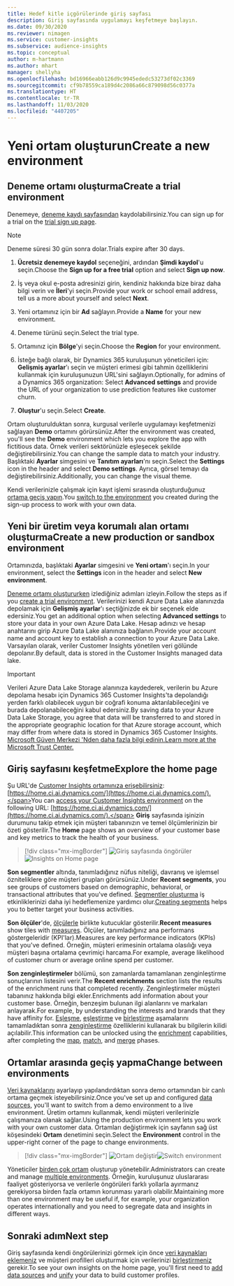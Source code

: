 ```yaml
---
title: Hedef kitle içgörülerinde giriş sayfası
description: Giriş sayfasında uygulamayı keşfetmeye başlayın.
ms.date: 09/30/2020
ms.reviewer: nimagen
ms.service: customer-insights
ms.subservice: audience-insights
ms.topic: conceptual
author: m-hartmann
ms.author: mhart
manager: shellyha
ms.openlocfilehash: bd16966eabb126d9c9945ededc53273df02c3369
ms.sourcegitcommit: cf9b78559ca189d4c2086a66c879098d56c0377a
ms.translationtype: HT
ms.contentlocale: tr-TR
ms.lasthandoff: 11/03/2020
ms.locfileid: "4407205"
---
```

# <a name="create-a-new-environment"></a><span data-ttu-id="16fa2-103">Yeni ortam oluşturun</span><span class="sxs-lookup"><span data-stu-id="16fa2-103">Create a new environment</span></span>

## <a name="create-a-trial-environment"></a><span data-ttu-id="16fa2-104">Deneme ortamı oluşturma</span><span class="sxs-lookup"><span data-stu-id="16fa2-104">Create a trial environment</span></span>

<span data-ttu-id="16fa2-105">Denemeye, [deneme kaydı sayfasından](https://dynamics.microsoft.com/get-started/free-trial/?appname=customerinsights) kaydolabilirsiniz.</span><span class="sxs-lookup"><span data-stu-id="16fa2-105">You can sign up for a trial on the [trial sign up page](https://dynamics.microsoft.com/get-started/free-trial/?appname=customerinsights).</span></span> 

> [!NOTE]
> <span data-ttu-id="16fa2-106">Deneme süresi 30 gün sonra dolar.</span><span class="sxs-lookup"><span data-stu-id="16fa2-106">Trials expire after 30 days.</span></span>

1. <span data-ttu-id="16fa2-107">**Ücretsiz denemeye kaydol** seçeneğini, ardından **Şimdi kaydol**'u seçin.</span><span class="sxs-lookup"><span data-stu-id="16fa2-107">Choose the **Sign up for a free trial** option and select **Sign up now**.</span></span>

1. <span data-ttu-id="16fa2-108">İş veya okul e-posta adresinizi girin, kendiniz hakkında bize biraz daha bilgi verin ve **İleri**'yi seçin.</span><span class="sxs-lookup"><span data-stu-id="16fa2-108">Provide your work or school email address, tell us a more about yourself and select **Next**.</span></span>

1. <span data-ttu-id="16fa2-109">Yeni ortamınız için bir **Ad** sağlayın.</span><span class="sxs-lookup"><span data-stu-id="16fa2-109">Provide a **Name** for your new environment.</span></span> 

1. <span data-ttu-id="16fa2-110">Deneme türünü seçin.</span><span class="sxs-lookup"><span data-stu-id="16fa2-110">Select the trial type.</span></span>

1. <span data-ttu-id="16fa2-111">Ortamınız için **Bölge**'yi seçin.</span><span class="sxs-lookup"><span data-stu-id="16fa2-111">Choose the **Region** for your environment.</span></span>

1. <span data-ttu-id="16fa2-112">İsteğe bağlı olarak, bir Dynamics 365 kuruluşunun yöneticileri için: **Gelişmiş ayarlar**'ı seçin ve müşteri erimesi gibi tahmin özelliklerini kullanmak için kuruluşunuzun URL'sini sağlayın.</span><span class="sxs-lookup"><span data-stu-id="16fa2-112">Optionally, for admins of a Dynamics 365 organization: Select **Advanced settings** and provide the URL of your organization to use prediction features like customer churn.</span></span>

1. <span data-ttu-id="16fa2-113">**Oluştur**'u seçin.</span><span class="sxs-lookup"><span data-stu-id="16fa2-113">Select **Create**.</span></span> 

<span data-ttu-id="16fa2-114">Ortam oluşturulduktan sonra, kurgusal verilerle uygulamayı keşfetmenizi sağlayan **Demo** ortamını görürsünüz.</span><span class="sxs-lookup"><span data-stu-id="16fa2-114">After the environment was created, you'll see the **Demo** environment which lets you explore the app with fictitious data.</span></span> <span data-ttu-id="16fa2-115">Örnek verileri sektörünüzle eşleşecek şekilde değiştirebilirsiniz.</span><span class="sxs-lookup"><span data-stu-id="16fa2-115">You can change the sample data to match your industry.</span></span> <span data-ttu-id="16fa2-116">Başlıktaki **Ayarlar** simgesini ve **Tanıtım ayarları**'nı seçin.</span><span class="sxs-lookup"><span data-stu-id="16fa2-116">Select the **Settings** icon in the header and select **Demo settings**.</span></span> <span data-ttu-id="16fa2-117">Ayrıca, görsel temayı da değiştirebilirsiniz.</span><span class="sxs-lookup"><span data-stu-id="16fa2-117">Additionally, you can change the visual theme.</span></span> 

<span data-ttu-id="16fa2-118">Kendi verilerinizle çalışmak için kayıt işlemi sırasında oluşturduğunuz [ortama geçiş yapın](#change-between-environments).</span><span class="sxs-lookup"><span data-stu-id="16fa2-118">You [switch to the environment](#change-between-environments) you created during the sign-up process to work with your own data.</span></span>

## <a name="create-a-new-production-or-sandbox-environment"></a><span data-ttu-id="16fa2-119">Yeni bir üretim veya korumalı alan ortamı oluşturma</span><span class="sxs-lookup"><span data-stu-id="16fa2-119">Create a new production or sandbox environment</span></span>

<span data-ttu-id="16fa2-120">Ortamınızda, başlıktaki **Ayarlar** simgesini ve **Yeni ortam**'ı seçin.</span><span class="sxs-lookup"><span data-stu-id="16fa2-120">In your environment, select the **Settings** icon in the header and select **New environment**.</span></span>

<span data-ttu-id="16fa2-121">[Deneme ortamı oluştururken](#create-a-trial-environment) izlediğiniz adımları izleyin.</span><span class="sxs-lookup"><span data-stu-id="16fa2-121">Follow the steps as if you [create a trial environment](#create-a-trial-environment).</span></span> <span data-ttu-id="16fa2-122">Verilerinizi kendi Azure Data Lake alanınızda depolamak için **Gelişmiş ayarlar**'ı seçtiğinizde ek bir seçenek elde edersiniz.</span><span class="sxs-lookup"><span data-stu-id="16fa2-122">You get an additional option when selecting **Advanced settings** to store your data in your own Azure Data Lake.</span></span> <span data-ttu-id="16fa2-123">Hesap adınızı ve hesap anahtarını girip Azure Data Lake alanınıza bağlanın.</span><span class="sxs-lookup"><span data-stu-id="16fa2-123">Provide your account name and account key to establish a connection to your Azure Data Lake.</span></span> <span data-ttu-id="16fa2-124">Varsayılan olarak, veriler Customer Insights yönetilen veri gölünde depolanır.</span><span class="sxs-lookup"><span data-stu-id="16fa2-124">By default, data is stored in the Customer Insights managed data lake.</span></span>

> [!IMPORTANT]
> <span data-ttu-id="16fa2-125">Verileri Azure Data Lake Storage alanınıza kaydederek, verilerin bu Azure depolama hesabı için Dynamics 365 Customer Insights'ta depolandığı yerden farklı olabilecek uygun bir coğrafi konuma aktarılabileceğini ve burada depolanabileceğini kabul edersiniz.</span><span class="sxs-lookup"><span data-stu-id="16fa2-125">By saving data to your Azure Data Lake Storage, you agree that data will be transferred to and stored in the appropriate geographic location for that Azure storage account, which may differ from where data is stored in Dynamics 365 Customer Insights.</span></span> [<span data-ttu-id="16fa2-126">Microsoft Güven Merkezi 'Nden daha fazla bilgi edinin.</span><span class="sxs-lookup"><span data-stu-id="16fa2-126">Learn more at the Microsoft Trust Center.</span></span>](https://www.microsoft.com/trust-center)

## <a name="explore-the-home-page"></a><span data-ttu-id="16fa2-127">Giriş sayfasını keşfetme</span><span class="sxs-lookup"><span data-stu-id="16fa2-127">Explore the home page</span></span>

<span data-ttu-id="16fa2-128">Şu URL'de [Customer Insights ortamınıza erişebilirsiniz](https://home.ci.ai.dynamics.com/): [https://home.ci.ai.dynamics.com/](https://home.ci.ai.dynamics.com/).</span><span class="sxs-lookup"><span data-stu-id="16fa2-128">You can [access your Customer Insights environment](https://home.ci.ai.dynamics.com/) on the following URL: [https://home.ci.ai.dynamics.com/](https://home.ci.ai.dynamics.com/).</span></span>
<span data-ttu-id="16fa2-129">**Giriş** sayfasında işinizin durumunu takip etmek için müşteri tabanınızın ve temel ölçümlerinizin bir özeti gösterilir.</span><span class="sxs-lookup"><span data-stu-id="16fa2-129">The **Home** page shows an overview of your customer base and key metrics to track the health of your business.</span></span>

> [!div class="mx-imgBorder"] 
> <span data-ttu-id="16fa2-130">![Giriş sayfasında öngörüler](media/home-page-insights.png "Giriş sayfasında öngörüler")</span><span class="sxs-lookup"><span data-stu-id="16fa2-130">![Insights on Home page](media/home-page-insights.png "Insights on Home page")</span></span>

<span data-ttu-id="16fa2-131">**Son segmentler** altında, tanımladığınız nüfus niteliği, davranış ve işlemsel özniteliklere göre müşteri grupları görürsünüz.</span><span class="sxs-lookup"><span data-stu-id="16fa2-131">Under **Recent segments**, you see groups of customers based on demographic, behavioral, or transactional attributes that you've defined.</span></span> <span data-ttu-id="16fa2-132">[Segmentler oluşturma](segments.md) iş etkinliklerinizi daha iyi hedeflemenize yardımcı olur.</span><span class="sxs-lookup"><span data-stu-id="16fa2-132">[Creating segments](segments.md) helps you to better target your business activities.</span></span>

<span data-ttu-id="16fa2-133">**Son ölçüler**'de, [ölçülerle](measures.md) birlikte kutucuklar gösterilir.</span><span class="sxs-lookup"><span data-stu-id="16fa2-133">**Recent measures** show tiles with [measures](measures.md).</span></span> <span data-ttu-id="16fa2-134">Ölçüler, tanımladığınız ana performans göstergeleridir (KPI'lar).</span><span class="sxs-lookup"><span data-stu-id="16fa2-134">Measures are key performance indicators (KPIs) that you've defined.</span></span> <span data-ttu-id="16fa2-135">Örneğin, müşteri erimesinin ortalama olasılığı veya müşteri başına ortalama çevrimiçi harcama.</span><span class="sxs-lookup"><span data-stu-id="16fa2-135">For example, average likelihood of customer churn or average online spend per customer.</span></span>

<span data-ttu-id="16fa2-136">**Son zenginleştirmeler** bölümü, son zamanlarda tamamlanan zenginleştirme sonuçlarının listesini verir.</span><span class="sxs-lookup"><span data-stu-id="16fa2-136">The **Recent enrichments** section lists the results of the enrichment runs that completed recently.</span></span> <span data-ttu-id="16fa2-137">Zenginleştirmeler müşteri tabanınız hakkında bilgi ekler.</span><span class="sxs-lookup"><span data-stu-id="16fa2-137">Enrichments add information about your customer base.</span></span> <span data-ttu-id="16fa2-138">Örneğin, benzeşim bulunan ilgi alanlarını ve markaları anlayarak.</span><span class="sxs-lookup"><span data-stu-id="16fa2-138">For example, by understanding the interests and brands that they have affinity for.</span></span> <span data-ttu-id="16fa2-139">[Eşleşme](map-entities.md), [eşleştirme](match-entities.md) ve [birleştirme](merge-entities.md) aşamalarını tamamladıktan sonra [zenginleştirme](enrichment-microsoft-graph.md) özelliklerini kullanarak bu bilgilerin kilidi açılabilir.</span><span class="sxs-lookup"><span data-stu-id="16fa2-139">This information can be unlocked using the [enrichment](enrichment-microsoft-graph.md) capabilities, after completing the [map](map-entities.md), [match](match-entities.md), and [merge](merge-entities.md) phases.</span></span>

## <a name="change-between-environments"></a><span data-ttu-id="16fa2-140">Ortamlar arasında geçiş yapma</span><span class="sxs-lookup"><span data-stu-id="16fa2-140">Change between environments</span></span>

<span data-ttu-id="16fa2-141">[Veri kaynaklarını](data-sources.md) ayarlayıp yapılandırdıktan sonra demo ortamından bir canlı ortama geçmek isteyebilirsiniz.</span><span class="sxs-lookup"><span data-stu-id="16fa2-141">Once you've set up and configured [data sources](data-sources.md), you'll want to switch from a demo environment to a live environment.</span></span> <span data-ttu-id="16fa2-142">Üretim ortamını kullanmak, kendi müşteri verilerinizle çalışmanıza olanak sağlar.</span><span class="sxs-lookup"><span data-stu-id="16fa2-142">Using the production environment lets you work with your own customer data.</span></span> <span data-ttu-id="16fa2-143">Ortamları değiştirmek için sayfanın sağ üst köşesindeki **Ortam** denetimini seçin.</span><span class="sxs-lookup"><span data-stu-id="16fa2-143">Select the **Environment** control in the upper-right corner of the page to change environments.</span></span>

> [!div class="mx-imgBorder"] 
> <span data-ttu-id="16fa2-144">![Ortam değiştir](media/home-page-environment-switcher.png "Ortam değiştir")</span><span class="sxs-lookup"><span data-stu-id="16fa2-144">![Switch environment](media/home-page-environment-switcher.png "Switch environment")</span></span>

<span data-ttu-id="16fa2-145">Yöneticiler [birden çok ortam](manage-environments.md) oluşturup yönetebilir.</span><span class="sxs-lookup"><span data-stu-id="16fa2-145">Administrators can create and manage [multiple environments](manage-environments.md).</span></span> <span data-ttu-id="16fa2-146">Örneğin, kuruluşunuz uluslararası faaliyet gösteriyorsa ve verilerle öngörüleri farklı yollarla ayırmanız gerekiyorsa birden fazla ortamın korunması yararlı olabilir.</span><span class="sxs-lookup"><span data-stu-id="16fa2-146">Maintaining more than one environment may be useful if, for example, your organization operates internationally and you need to segregate data and insights in different ways.</span></span>

## <a name="next-step"></a><span data-ttu-id="16fa2-147">Sonraki adım</span><span class="sxs-lookup"><span data-stu-id="16fa2-147">Next step</span></span>

<span data-ttu-id="16fa2-148">Giriş sayfasında kendi öngörülerinizi görmek için önce [veri kaynakları eklemeniz](data-sources.md) ve müşteri profilleri oluşturmak için verilerinizi [birleştirmeniz](data-unification.md) gerekir.</span><span class="sxs-lookup"><span data-stu-id="16fa2-148">To see your own insights on the home page, you'll first need to [add data sources](data-sources.md) and [unify](data-unification.md) your data to build customer profiles.</span></span>
